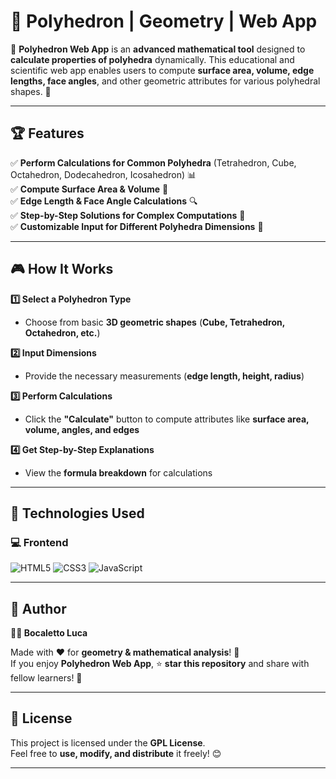 # 📐 Polyhedron | Geometry | Web App  

🚀 **Polyhedron Web App** is an **advanced mathematical tool** designed to **calculate properties of polyhedra** dynamically. This educational and scientific web app enables users to compute **surface area, volume, edge lengths, face angles**, and other geometric attributes for various polyhedral shapes. 🧮  

---

## 🏆 Features  

✅ **Perform Calculations for Common Polyhedra** (Tetrahedron, Cube, Octahedron, Dodecahedron, Icosahedron) 📊  
✅ **Compute Surface Area & Volume** 📐  
✅ **Edge Length & Face Angle Calculations** 🔍  
✅ **Step-by-Step Solutions for Complex Computations** 📝  
✅ **Customizable Input for Different Polyhedra Dimensions** 📏  

---

## 🎮 How It Works  

**1️⃣ Select a Polyhedron Type**  
   - Choose from basic **3D geometric shapes** (**Cube, Tetrahedron, Octahedron, etc.**)  

**2️⃣ Input Dimensions**  
   - Provide the necessary measurements (**edge length, height, radius**)  

**3️⃣ Perform Calculations**  
   - Click the **"Calculate"** button to compute attributes like **surface area, volume, angles, and edges**  

**4️⃣ Get Step-by-Step Explanations**  
   - View the **formula breakdown** for calculations  

---

## 🔗 Technologies Used  

### 💻 **Frontend**  

![HTML5](https://img.shields.io/badge/HTML5-%23E34F26.svg?&style=flat&logo=html5&logoColor=white)
![CSS3](https://img.shields.io/badge/CSS3-%231572B6.svg?&style=flat&logo=css3&logoColor=white)
![JavaScript](https://img.shields.io/badge/JavaScript-%23F7DF1E.svg?&style=flat&logo=javascript&logoColor=black)

---

## 📜 Author  

**👨‍💻 Bocaletto Luca**  

Made with ❤️ for **geometry & mathematical analysis**! 🧩  
If you enjoy **Polyhedron Web App**, ⭐ **star this repository** and share with fellow learners! 🚀  

---

## 🔗 License  

This project is licensed under the **GPL License**.  
Feel free to **use, modify, and distribute** it freely! 😊  

---
